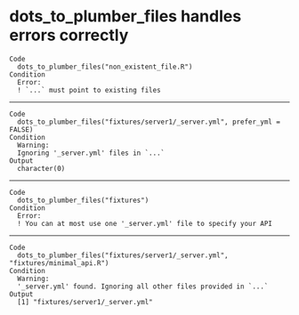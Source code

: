 # dots_to_plumber_files handles errors correctly

    Code
      dots_to_plumber_files("non_existent_file.R")
    Condition
      Error:
      ! `...` must point to existing files

---

    Code
      dots_to_plumber_files("fixtures/server1/_server.yml", prefer_yml = FALSE)
    Condition
      Warning:
      Ignoring '_server.yml' files in `...`
    Output
      character(0)

---

    Code
      dots_to_plumber_files("fixtures")
    Condition
      Error:
      ! You can at most use one '_server.yml' file to specify your API

---

    Code
      dots_to_plumber_files("fixtures/server1/_server.yml", "fixtures/minimal_api.R")
    Condition
      Warning:
      '_server.yml' found. Ignoring all other files provided in `...`
    Output
      [1] "fixtures/server1/_server.yml"

